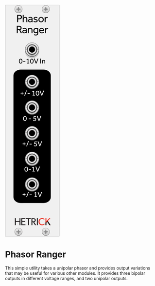 ![Module](../Images/Modules/PhasorRanger.png)

# Phasor Ranger

This simple utility takes a unipolar phasor and provides output variations that may be useful for various other modules. It provides three bipolar outputs in different voltage ranges, and two unipolar outputs.